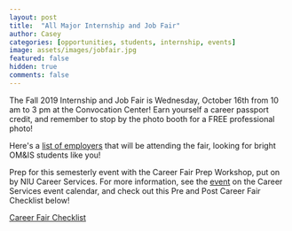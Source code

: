 ```yaml
---
layout: post
title:  "All Major Internship and Job Fair"
author: Casey
categories: [opportunities, students, internship, events]
image: assets/images/jobfair.jpg
featured: false
hidden: true
comments: false
---
```


The Fall 2019 Internship and Job Fair is Wednesday, October 16th from 10 am to 3 pm at the Convocation Center! Earn yourself a career passport credit, and remember to stop by the photo booth for a FREE professional photo!

Here's a <a href="https://www.niu.edu/careerservices/_pdf/fairs/internship-and-job-fair.pdf">list of employers</a> that will be attending the fair, looking for bright OM&IS students like you!

Prep for this semesterly event with the Career Fair Prep Workshop, put on by NIU Career Services. For more information, see the <a href="https://calendar.niu.edu/event/career_fair_prep_workshop?utm_campaign=widget&utm_medium=widget&utm_source=Northern+Illinois+University#.XXaQGihKjD4">event</a> on the Career Services event calendar, and check out this Pre and Post Career Fair Checklist below!

 <a class="nav-link" href="{{ site.baseurl }}/assets/pdf/cssuccess.pdf"><i class="fas fa-info-circle"></i> Career Fair Checklist</a>
